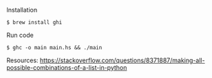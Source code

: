 Installation


```
$ brew install ghi
```

Run code
```
$ ghc -o main main.hs && ./main
```


Resources:
https://stackoverflow.com/questions/8371887/making-all-possible-combinations-of-a-list-in-python